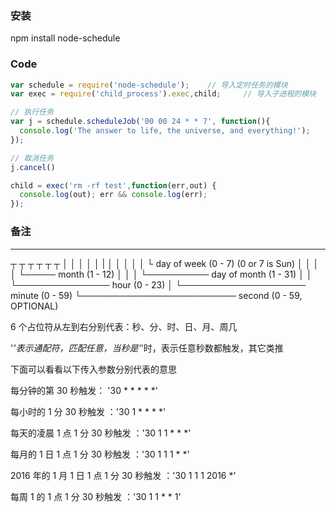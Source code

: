 ### 安装

npm install node-schedule

### Code

```javaScript
var schedule = require('node-schedule');    // 导入定时任务的模块
var exec = require('child_process').exec,child;     // 导入子进程的模块

// 执行任务
var j = schedule.scheduleJob('00 00 24 * * 7', function(){
  console.log('The answer to life, the universe, and everything!');
});

// 取消任务
j.cancel()

child = exec('rm -rf test',function(err,out) {
  console.log(out); err && console.log(err);
});
```

### 备注

---

┬ ┬ ┬ ┬ ┬ ┬
│ │ │ │ │ |
│ │ │ │ │ └ day of week (0 - 7) (0 or 7 is Sun)
│ │ │ │ └───── month (1 - 12)
│ │ │ └────────── day of month (1 - 31)
│ │ └─────────────── hour (0 - 23)
│ └──────────────────── minute (0 - 59)
└───────────────────────── second (0 - 59, OPTIONAL)

6 个占位符从左到右分别代表：秒、分、时、日、月、周几

'_'表示通配符，匹配任意，当秒是'_'时，表示任意秒数都触发，其它类推

下面可以看看以下传入参数分别代表的意思

每分钟的第 30 秒触发： '30 \* \* \* \* \*'

每小时的 1 分 30 秒触发 ：'30 1 \* \* \* \*'

每天的凌晨 1 点 1 分 30 秒触发 ：'30 1 1 \* \* \*'

每月的 1 日 1 点 1 分 30 秒触发 ：'30 1 1 1 \* \*'

2016 年的 1 月 1 日 1 点 1 分 30 秒触发 ：'30 1 1 1 2016 \*'

每周 1 的 1 点 1 分 30 秒触发 ：'30 1 1 \* \* 1'
